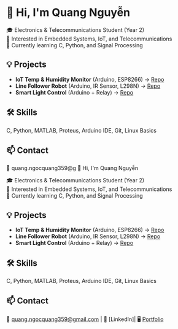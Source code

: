 # 👋 Hi, I'm Quang Nguyễn  

🎓 Electronics & Telecommunications Student (Year 2)  
🔭 Interested in Embedded Systems, IoT, and Telecommunications  
🌱 Currently learning C, Python, and Signal Processing  

## 💡 Projects  
- **IoT Temp & Humidity Monitor** (Arduino, ESP8266) → [Repo](https://github.com/...)  
- **Line Follower Robot** (Arduino, IR Sensor, L298N) → [Repo](https://github.com/...)  
- **Smart Light Control** (Arduino + Relay) → [Repo](https://github.com/...)  

## 🛠 Skills  
C, Python, MATLAB, Proteus, Arduino IDE, Git, Linux Basics  

## 📫 Contact  
📧 quang.ngocquang359@g 👋 Hi, I'm Quang Nguyễn  

🎓 Electronics & Telecommunications Student (Year 2)  
🔭 Interested in Embedded Systems, IoT, and Telecommunications  
🌱 Currently learning C, Python, and Signal Processing  

## 💡 Projects  
- **IoT Temp & Humidity Monitor** (Arduino, ESP8266) → [Repo](https://github.com/...)  
- **Line Follower Robot** (Arduino, IR Sensor, L298N) → [Repo](https://github.com/...)  
- **Smart Light Control** (Arduino + Relay) → [Repo](https://github.com/...)  

## 🛠 Skills  
C, Python, MATLAB, Proteus, Arduino IDE, Git, Linux Basics  

## 📫 Contact  
📧 quang.ngocquang359@gmail.com | 🔗 [LinkedIn]| 🖥 [Portfolio](https://quangleader.github.io)
